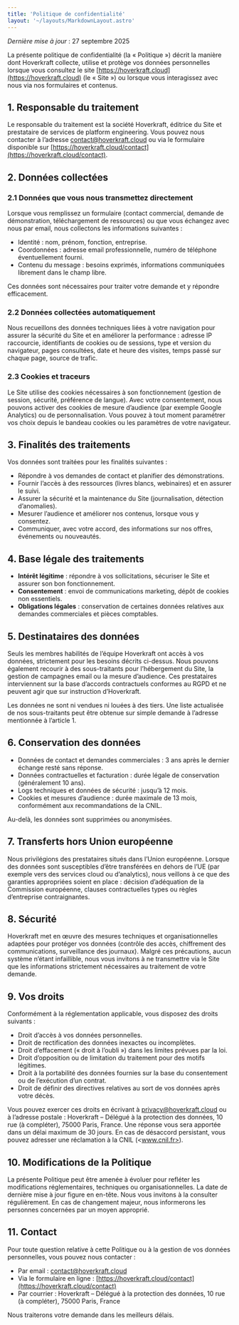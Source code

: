 ```yaml
---
title: 'Politique de confidentialité'
layout: '~/layouts/MarkdownLayout.astro'
---
```


*Dernière mise à jour* : 27 septembre 2025

La présente politique de confidentialité (la « Politique ») décrit la manière dont Hoverkraft collecte, utilise et protège vos données personnelles lorsque vous consultez le site [https://hoverkraft.cloud](https://hoverkraft.cloud) (le « Site ») ou lorsque vous interagissez avec nous via nos formulaires et contenus.

## 1. Responsable du traitement

Le responsable du traitement est la société Hoverkraft, éditrice du Site et prestataire de services de platform engineering. Vous pouvez nous contacter à l’adresse [contact@hoverkraft.cloud](mailto:contact@hoverkraft.cloud) ou via le formulaire disponible sur [https://hoverkraft.cloud/contact](https://hoverkraft.cloud/contact).

## 2. Données collectées

### 2.1 Données que vous nous transmettez directement

Lorsque vous remplissez un formulaire (contact commercial, demande de démonstration, téléchargement de ressources) ou que vous échangez avec nous par email, nous collectons les informations suivantes :

- Identité : nom, prénom, fonction, entreprise.
- Coordonnées : adresse email professionnelle, numéro de téléphone éventuellement fourni.
- Contenu du message : besoins exprimés, informations communiquées librement dans le champ libre.

Ces données sont nécessaires pour traiter votre demande et y répondre efficacement.

### 2.2 Données collectées automatiquement

Nous recueillons des données techniques liées à votre navigation pour assurer la sécurité du Site et en améliorer la performance : adresse IP raccourcie, identifiants de cookies ou de sessions, type et version du navigateur, pages consultées, date et heure des visites, temps passé sur chaque page, source de trafic.

### 2.3 Cookies et traceurs

Le Site utilise des cookies nécessaires à son fonctionnement (gestion de session, sécurité, préférence de langue). Avec votre consentement, nous pouvons activer des cookies de mesure d’audience (par exemple Google Analytics) ou de personnalisation. Vous pouvez à tout moment paramétrer vos choix depuis le bandeau cookies ou les paramètres de votre navigateur.

## 3. Finalités des traitements

Vos données sont traitées pour les finalités suivantes :

- Répondre à vos demandes de contact et planifier des démonstrations.
- Fournir l’accès à des ressources (livres blancs, webinaires) et en assurer le suivi.
- Assurer la sécurité et la maintenance du Site (journalisation, détection d’anomalies).
- Mesurer l’audience et améliorer nos contenus, lorsque vous y consentez.
- Communiquer, avec votre accord, des informations sur nos offres, événements ou nouveautés.

## 4. Base légale des traitements

- **Intérêt légitime** : répondre à vos sollicitations, sécuriser le Site et assurer son bon fonctionnement.
- **Consentement** : envoi de communications marketing, dépôt de cookies non essentiels.
- **Obligations légales** : conservation de certaines données relatives aux demandes commerciales et pièces comptables.

## 5. Destinataires des données

Seuls les membres habilités de l’équipe Hoverkraft ont accès à vos données, strictement pour les besoins décrits ci-dessus. Nous pouvons également recourir à des sous-traitants pour l’hébergement du Site, la gestion de campagnes email ou la mesure d’audience. Ces prestataires interviennent sur la base d’accords contractuels conformes au RGPD et ne peuvent agir que sur instruction d’Hoverkraft.

Les données ne sont ni vendues ni louées à des tiers. Une liste actualisée de nos sous-traitants peut être obtenue sur simple demande à l’adresse mentionnée à l’article 1.

## 6. Conservation des données

- Données de contact et demandes commerciales : 3 ans après le dernier échange resté sans réponse.
- Données contractuelles et facturation : durée légale de conservation (généralement 10 ans).
- Logs techniques et données de sécurité : jusqu’à 12 mois.
- Cookies et mesures d’audience : durée maximale de 13 mois, conformément aux recommandations de la CNIL.

Au-delà, les données sont supprimées ou anonymisées.

## 7. Transferts hors Union européenne

Nous privilégions des prestataires situés dans l’Union européenne. Lorsque des données sont susceptibles d’être transférées en dehors de l’UE (par exemple vers des services cloud ou d’analytics), nous veillons à ce que des garanties appropriées soient en place : décision d’adéquation de la Commission européenne, clauses contractuelles types ou règles d’entreprise contraignantes.

## 8. Sécurité

Hoverkraft met en œuvre des mesures techniques et organisationnelles adaptées pour protéger vos données (contrôle des accès, chiffrement des communications, surveillance des journaux). Malgré ces précautions, aucun système n’étant infaillible, nous vous invitons à ne transmettre via le Site que les informations strictement nécessaires au traitement de votre demande.

## 9. Vos droits

Conformément à la réglementation applicable, vous disposez des droits suivants :

- Droit d’accès à vos données personnelles.
- Droit de rectification des données inexactes ou incomplètes.
- Droit d’effacement (« droit à l’oubli ») dans les limites prévues par la loi.
- Droit d’opposition ou de limitation du traitement pour des motifs légitimes.
- Droit à la portabilité des données fournies sur la base du consentement ou de l’exécution d’un contrat.
- Droit de définir des directives relatives au sort de vos données après votre décès.

Vous pouvez exercer ces droits en écrivant à [privacy@hoverkraft.cloud](mailto:privacy@hoverkraft.cloud) ou à l’adresse postale : Hoverkraft – Délégué à la protection des données, 10 rue (à compléter), 75000 Paris, France. Une réponse vous sera apportée dans un délai maximum de 30 jours. En cas de désaccord persistant, vous pouvez adresser une réclamation à la CNIL (<www.cnil.fr>).

## 10. Modifications de la Politique

La présente Politique peut être amenée à évoluer pour refléter les modifications réglementaires, techniques ou organisationnelles. La date de dernière mise à jour figure en en-tête. Nous vous invitons à la consulter régulièrement. En cas de changement majeur, nous informerons les personnes concernées par un moyen approprié.

## 11. Contact

Pour toute question relative à cette Politique ou à la gestion de vos données personnelles, vous pouvez nous contacter :

- Par email : [contact@hoverkraft.cloud](mailto:contact@hoverkraft.cloud)
- Via le formulaire en ligne : [https://hoverkraft.cloud/contact](https://hoverkraft.cloud/contact)
- Par courrier : Hoverkraft – Délégué à la protection des données, 10 rue (à compléter), 75000 Paris, France

Nous traiterons votre demande dans les meilleurs délais.
